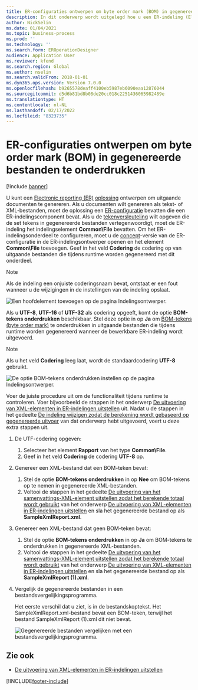```yaml
---
title: ER-configuraties ontwerpen om byte order mark (BOM) in gegenereerde bestanden te onderdrukken
description: In dit onderwerp wordt uitgelegd hoe u een ER-indeling (Electronic Reporting) configureert om rapporten te genereren die byte order mark (BOM) tekens onderdrukken.
author: NickSelin
ms.date: 01/04/2021
ms.topic: business-process
ms.prod: ''
ms.technology: ''
ms.search.form: EROperationDesigner
audience: Application User
ms.reviewer: kfend
ms.search.region: Global
ms.author: nselin
ms.search.validFrom: 2018-01-01
ms.dyn365.ops.version: Version 7.0.0
ms.openlocfilehash: b9265578deaff4100eb5987eb6090eaa12876044
ms.sourcegitcommit: d5d6b81bd8b08de20cc018c2251436065982489e
ms.translationtype: HT
ms.contentlocale: nl-NL
ms.lasthandoff: 02/17/2022
ms.locfileid: "8323735"
---
```

# <a name="design-er-configurations-to-suppress-bom-characters-in-generated-files"></a>ER-configuraties ontwerpen om byte order mark (BOM) in gegenereerde bestanden te onderdrukken

[!include [banner](../includes/banner.md)]

U kunt een [Electronic reporting (ER)](general-electronic-reporting.md) [oplossing](er-quick-start1-new-solution.md) ontwerpen om uitgaande documenten te genereren. Als u documenten wilt genereren als tekst- of XML-bestanden, moet de oplossing een [ER-configuratie](general-electronic-reporting.md#Configuration) bevatten die een ER-indelingscomponent bevat. Als u de [tekenversleuteling](/windows/win32/intl/character-sets) wilt opgeven die de set tekens in gegenereerde bestanden vertegenwoordigt, moet de ER-indeling het indelingselement **Common\\File** bevatten. Om het ER-indelingsonderdeel te configureren, moet u de [concept](general-electronic-reporting.md#component-versioning)-versie van de ER-configuratie in de ER-indelingsontwerper openen en het element **Common\\File** toevoegen. Geef in het veld **Codering** de codering op van uitgaande bestanden die tijdens runtime worden gegenereerd met dit onderdeel.

> [!NOTE]
> Als de indeling een onjuiste coderingsnaam bevat, ontstaat er een fout wanneer u de wijzigingen in de instellingen van de indeling opslaat.

![Een hoofdelement toevoegen op de pagina Indelingsontwerper.](./media/er-suppress-bom-characters-image1.gif)

Als u **UTF-8**, **UTF-16** of **UTF-32** als codering opgeeft, komt de optie **BOM-tekens onderdrukken** beschikbaar. Stel deze optie in op **Ja** om [BOM-tekens (byte order mark)](/globalization/encoding/byte-order-mark) te onderdrukken in uitgaande bestanden die tijdens runtime worden gegenereerd wanneer de bewerkbare ER-indeling wordt uitgevoerd.

> [!NOTE]
> Als u het veld **Codering** leeg laat, wordt de standaardcodering **UTF-8** gebruikt.

![De optie BOM-tekens onderdrukken instellen op de pagina Indelingsontwerper.](./media/er-suppress-bom-characters-image2.gif)

Voer de juiste procedure uit om de functionaliteit tijdens runtime te controleren. Voer bijvoorbeeld de stappen in het onderwerp [De uitvoering van XML-elementen in ER-indelingen uitstellen](er-defer-xml-element.md) uit. Nadat u de stappen in het gedeelte [De indeling wijzigen zodat de berekening wordt gebaseerd op gegenereerde uitvoer](er-defer-xml-element.md#modify-the-format-so-that-the-calculation-is-based-on-generated-output) van dat onderwerp hebt uitgevoerd, voert u deze extra stappen uit.

1. De UTF-codering opgeven:

    1. Selecteer het element **Rapport** van het type **Common\\File**.
    2. Geef in het veld **Codering** de codering **UTF-8** op.

2. Genereer een XML-bestand dat een BOM-teken bevat:

    1. Stel de optie **BOM-tekens onderdrukken** in op **Nee** om BOM-tekens op te nemen in gegenereerde XML-bestanden.
    2. Voltooi de stappen in het gedeelte [De uitvoering van het samenvattings-XML-element uitstellen zodat het berekende totaal wordt gebruikt](er-defer-xml-element.md#defer-the-execution-of-the-summary-xml-element-so-that-the-calculated-total-is-used) van het onderwerp [De uitvoering van XML-elementen in ER-indelingen uitstellen](er-defer-xml-element.md) en sla het gegenereerde bestand op als **SampleXmlReport.xml**.

3. Genereer een XML-bestand dat geen BOM-teken bevat:

    1. Stel de optie **BOM-tekens onderdrukken** in op **Ja** om BOM-tekens te onderdrukken in gegenereerde XML-bestanden.
    2. Voltooi de stappen in het gedeelte [De uitvoering van het samenvattings-XML-element uitstellen zodat het berekende totaal wordt gebruikt](er-defer-xml-element.md#defer-the-execution-of-the-summary-xml-element-so-that-the-calculated-total-is-used) van het onderwerp [De uitvoering van XML-elementen in ER-indelingen uitstellen](er-defer-xml-element.md) en sla het gegenereerde bestand op als **SampleXmlReport (1).xml**.

4. Vergelijk de gegenereerde bestanden in een bestandsvergelijkingsprogramma.

    Het eerste verschil dat u ziet, is in de bestandskoptekst. Het SampleXmlReport.xml-bestand bevat een BOM-teken, terwijl het bestand SampleXmlReport (1).xml dit niet bevat.

    ![Gegenereerde bestanden vergelijken met een bestandsvergelijkingsprogramma.](./media/er-suppress-bom-characters-image3.png)

## <a name="see-also"></a>Zie ook

- [De uitvoering van XML-elementen in ER-indelingen uitstellen](er-defer-xml-element.md)


[!INCLUDE[footer-include](../../../includes/footer-banner.md)]
